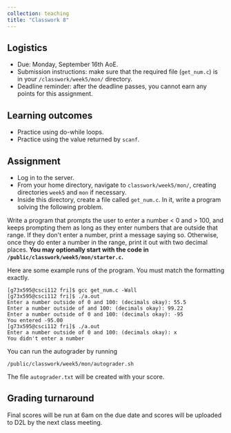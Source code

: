 ```yaml
---
collection: teaching
title: "Classwork 8"
---
```


## Logistics
* Due: Monday, September 16th AoE.
* Submission instructions: make sure that the required file (`get_num.c`) is in your
	`/classwork/week5/mon/` directory.
* Deadline reminder: after the deadline passes, you cannot earn any points for
	this assignment.

## Learning outcomes
* Practice using do-while loops.
* Practice using the value returned by `scanf`.

## Assignment

* Log in to the server.
* From your home directory, navigate to `classwork/week5/mon/`, creating directories `week5` and `mon` if necessary.
* Inside this directory, create a file called `get_num.c`. In it, write a
	program solving the following problem.

Write a program that prompts the user to enter a number < 0 and > 100, and
keeps prompting them as long as they enter numbers that are outside that range.
If they don't enter a number, print a message saying so. Otherwise, once they
do enter a number in the range, print it out with two decimal places. **You may
optionally start with the code in `/public/classwork/week5/mon/starter.c`.**

Here are some example runs of the program. You must match the formatting
exactly.

```
[g73x595@csci112 fri]$ gcc get_num.c -Wall
[g73x595@csci112 fri]$ ./a.out
Enter a number outside of 0 and 100: (decimals okay): 55.5
Enter a number outside of and 100: (decimals okay): 99.22
Enter a number outside of 0 and 100: (decimals okay): -95
You entered -95.00
[g73x595@csci112 fri]$ ./a.out
Enter a number outside of 0 and 100: (decimals okay): x
You didn't enter a number
```

You can run the autograder by running
```
/public/classwork/week5/mon/autograder.sh
```

The file `autograder.txt` will be created with your score.

## Grading turnaround
Final scores will be run at 6am on the due date and scores will be
uploaded to D2L by the next class meeting.
